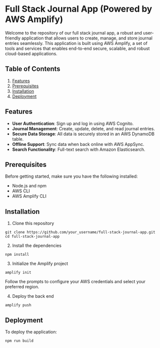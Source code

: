 # Full Stack Journal App (Powered by AWS Amplify)

Welcome to the repository of our full stack journal app, a robust and user-friendly application that allows users to create, manage, and store journal entries seamlessly. This application is built using AWS Amplify, a set of tools and services that enables end-to-end secure, scalable, and robust cloud-based applications.

## Table of Contents

1. [Features](#features)
2. [Prerequisites](#prerequisites)
3. [Installation](#installation)
4. [Deployment](#deployment)

## Features

- **User Authentication**: Sign up and log in using AWS Cognito.
- **Journal Management**: Create, update, delete, and read journal entries.
- **Secure Data Storage**: All data is securely stored in an AWS DynamoDB table.
- **Offline Support**: Sync data when back online with AWS AppSync.
- **Search Functionality**: Full-text search with Amazon Elasticsearch.

## Prerequisites

Before getting started, make sure you have the following installed:

- Node.js and npm
- AWS CLI
- AWS Amplify CLI

## Installation

1. Clone this repository

```
git clone https://github.com/your_username/full-stack-journal-app.git 
cd full-stack-journal-app
```
 

2. Install the dependencies
```
npm install
```

3. Initialize the Amplify project
```
amplify init
```
Follow the prompts to configure your AWS credentials and select your preferred region.

4. Deploy the back end
```
amplify push
```

## Deployment
To deploy the application:
```
npm run build
```
